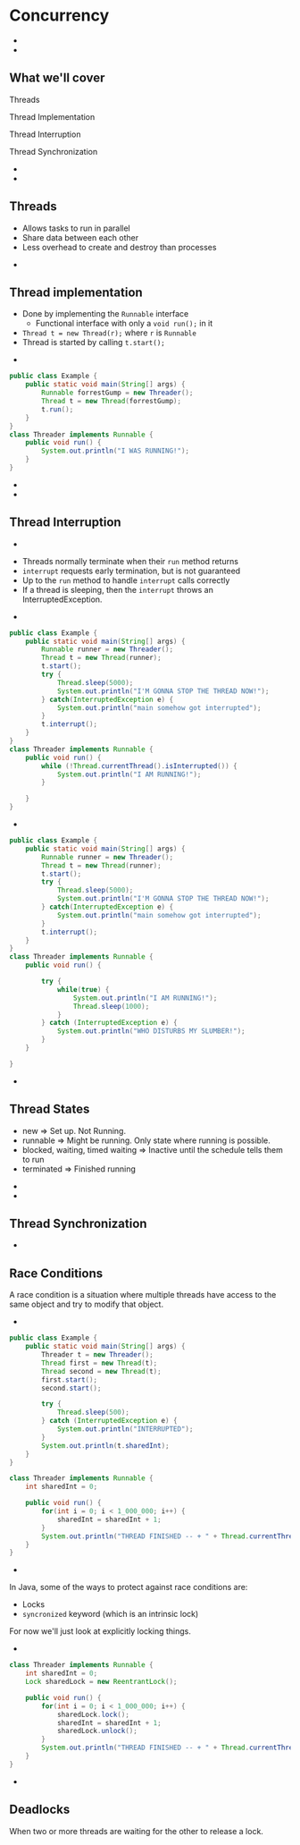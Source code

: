 # Concurrency

-
-


## What we'll cover

<p class="fragment fade-up">Threads</p>
<p class="fragment fade-up">Thread Implementation</p>
<p class="fragment fade-up">Thread Interruption</p>
<p class="fragment fade-up">Thread Synchronization</p>

-
-
## Threads
* Allows tasks to run in parallel
* Share data between each other
* Less overhead to create and destroy than processes

-
## Thread implementation
* Done by implementing the `Runnable` interface
  * Functional interface with only a `void run();` in it
* `Thread t = new Thread(r);` where `r` is `Runnable`
* Thread is started by calling `t.start();`

-
```java
public class Example {
    public static void main(String[] args) {
        Runnable forrestGump = new Threader();
        Thread t = new Thread(forrestGump);
        t.run();
    }
}
class Threader implements Runnable {
    public void run() {
        System.out.println("I WAS RUNNING!");
    }
}
```

-
-
## Thread Interruption

-
* Threads normally terminate when their `run` method returns
* `interrupt` requests early termination, but is not guaranteed
* Up to the `run` method to handle `interrupt` calls correctly
* If a thread is sleeping, then the `interrupt` throws an InterruptedException.

-
```java
public class Example {
    public static void main(String[] args) {
        Runnable runner = new Threader();
        Thread t = new Thread(runner);
        t.start();
        try {
            Thread.sleep(5000);
            System.out.println("I'M GONNA STOP THE THREAD NOW!");
        } catch(InterruptedException e) {
            System.out.println("main somehow got interrupted");
        }
        t.interrupt();
    }
}
class Threader implements Runnable {
    public void run() {
        while (!Thread.currentThread().isInterrupted()) {
            System.out.println("I AM RUNNING!");
        }

    }
}
```

-
```java
public class Example {
    public static void main(String[] args) {
        Runnable runner = new Threader();
        Thread t = new Thread(runner);
        t.start();
        try {
            Thread.sleep(5000);
            System.out.println("I'M GONNA STOP THE THREAD NOW!");
        } catch(InterruptedException e) {
            System.out.println("main somehow got interrupted");
        }
        t.interrupt();
    }
}
class Threader implements Runnable {
    public void run() {

        try {
            while(true) {
                System.out.println("I AM RUNNING!");
                Thread.sleep(1000);
            }
        } catch (InterruptedException e) {
            System.out.println("WHO DISTURBS MY SLUMBER!");
        }
    }

}
```

-
## Thread States
* new => Set up.  Not Running.
* runnable => Might be running.  Only state where running is possible.
* blocked, waiting, timed waiting => Inactive until the schedule tells them to run
* terminated => Finished running

-
-
## Thread Synchronization

-
## Race Conditions
A race condition is a situation where multiple threads have access to the same object and try to modify that object.

-
```java
public class Example {
    public static void main(String[] args) {
        Threader t = new Threader();
        Thread first = new Thread(t);
        Thread second = new Thread(t);
        first.start();
        second.start();

        try {
            Thread.sleep(500);
        } catch (InterruptedException e) {
            System.out.println("INTERRUPTED");
        }
        System.out.println(t.sharedInt);
    }
}

class Threader implements Runnable {
    int sharedInt = 0;

    public void run() {
        for(int i = 0; i < 1_000_000; i++) {
            sharedInt = sharedInt + 1;
        }
        System.out.println("THREAD FINISHED -- + " + Thread.currentThread());
    }
}
```

-
In Java, some of the ways to protect against race conditions are:
* Locks
* `syncronized` keyword (which is an intrinsic lock)

For now we'll just look at explicitly locking things.

-
```java
class Threader implements Runnable {
    int sharedInt = 0;
    Lock sharedLock = new ReentrantLock();

    public void run() {
        for(int i = 0; i < 1_000_000; i++) {
            sharedLock.lock();
            sharedInt = sharedInt + 1;
            sharedLock.unlock();
        }
        System.out.println("THREAD FINISHED -- + " + Thread.currentThread());
    }
}
```

-
## Deadlocks
When two or more threads are waiting for the other to release a lock.
